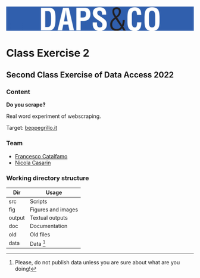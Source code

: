 ![Logo](fig/dapscologo.jpg)

# Class Exercise 2

## Second Class Exercise of Data Access 2022

### Content

**Do you scrape?**

Real word experiment of webscraping.

Target: [beppegrillo.it](https://beppegrillo.it)

### Team

- [Francesco Catalfamo](https://github.com/FCatalfamo)
- [Nicola Casarin](https://github.com/n-oise)

### Working directory structure

| Dir | Usage |
| ----- | -----|
| src | Scripts |
| fig | Figures and images |
| output | Textual outputs |
| doc | Documentation |
| old | Old files |
| data | Data [^1] |

[^1]: Please, do not publish data unless you are sure about what are you doing!
